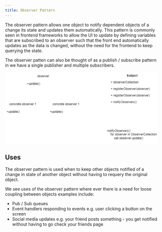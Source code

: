 ```yaml
---
title: Observer Pattern
---
```


The observer pattern allows one object to notify dependent objects of a change its state and updates them automatically. This pattern is commonly seen in frontend frameworks to allow the UI to update by defining variables that are subscribed to an observer such that the front end automatically updates as the data is changed, without the need for the frontend to keep querying the state.

The observer patten can also be thought of as a publish / subscribe pattern in we have a single publisher and multiple subscribers.

![observer class pattern](observer.png)

## Uses

The observer pattern is used when to keep other objects notified of a change in state of another object without having to requery the original object.

We see uses of the observer pattern where ever there is a need for loose coupling between objects examples include:

- Pub / Sub queues
- Event handlers responding to events e.g. user clicking a button on the screen
- Social media updates e.g. your friend posts something - you get notified without having to go check your friends page


